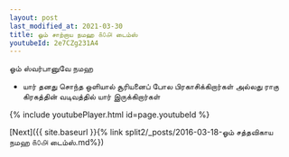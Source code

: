 ```yaml
---
layout: post
last_modified_at: 2021-03-30
title: ஓம் சாற்றாய நமஹ ௧௦௮ டைம்ஸ்
youtubeId: 2e7CZg231A4
---
```

 
 
 ஓம் ஸ்வர்பானுவே நமஹ  
 
 -  யார் தனது சொந்த ஒளியால் சூரியனைப் போல பிரகாசிக்கிறார்கள் அல்லது ராகு கிரகத்தின் வடிவத்தில் யார் இருக்கிறார்கள் 
 
  
 
  
 
 
 
 
 
 


{% include youtubePlayer.html id=page.youtubeId %}
 
[Next]({{ site.baseurl }}{% link  split2/_posts/2016-03-18-ஓம் சத்தவிகாய நமஹ ௧௦௮ டைம்ஸ்.md%})
 
